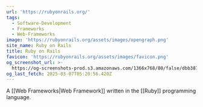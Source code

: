 ```yaml
---
url: 'https://rubyonrails.org/'
tags:
  - Software-Development
  - Frameworks
  - Web-Frameworks
image: 'https://rubyonrails.org/assets/images/opengraph.png'
site_name: Ruby on Rails
title: Ruby on Rails
favicon: 'https://rubyonrails.org/assets/images/favicon.png'
og_screenshot_url: >-
  https://og-screenshots-prod.s3.amazonaws.com/1366x768/80/false/dbb387d517f021781ebdfeb042f5981b00a2c958a38be8835f49a19b313322d1.jpeg
og_last_fetch: 2025-03-07T05:20:56.420Z
---
```


A [[Web Frameworks|Web Framework]] written in the [[Ruby]] programming language.  

